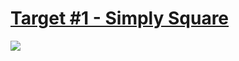 # [Target #1 - Simply Square](https://cssbattle.dev/play/1)

![](https://cssbattle.dev/targets/1.png)

